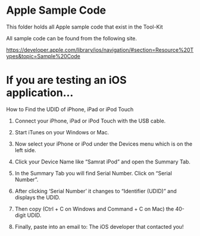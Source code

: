 Apple Sample Code
========
This folder holds all Apple sample code that exist in the Tool-Kit

All sample code can be found from the following site.

https://developer.apple.com/library/ios/navigation/#section=Resource%20Types&topic=Sample%20Code


If you are testing an iOS application…
========
How to Find the UDID of iPhone, iPad or iPod Touch

1) Connect your iPhone, iPad or iPod Touch with the USB cable.

2) Start iTunes on your Windows or Mac.

3) Now select your iPhone or iPod under the Devices menu which is on the left side.

4) Click your Device Name like “Samrat iPod” and open the Summary Tab.

5) In the Summary Tab you will find Serial Number. Click on “Serial Number”.

6) After clicking ‘Serial Number’ it changes to “Identifier (UDID)” and displays the UDID.

7) Then copy (Ctrl + C on Windows and Command + C on Mac) the 40-digit UDID.

8) Finally, paste into an email to: The iOS developer that contacted you!

